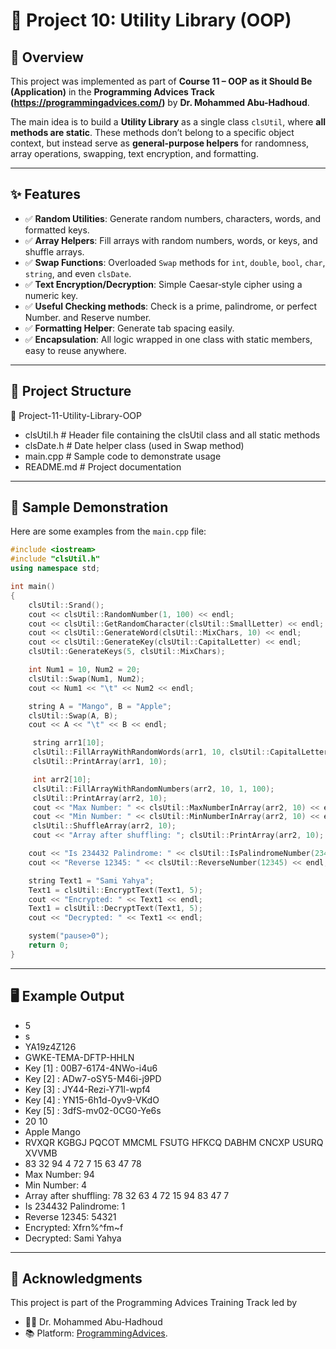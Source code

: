 # 📌 Project 10: Utility Library (OOP)

## 🔹 Overview

This project was implemented as part of **Course 11 – OOP as it Should Be (Application)** in the **Programming Advices Track (https://programmingadvices.com/)** by **Dr. Mohammed Abu-Hadhoud**.

The main idea is to build a **Utility Library** as a single class `clsUtil`, where **all methods are static**. These methods don’t belong to a specific object context, but instead serve as **general-purpose helpers** for randomness, array operations, swapping, text encryption, and formatting.

---

## ✨ Features

* ✅ **Random Utilities**: Generate random numbers, characters, words, and formatted keys.
* ✅ **Array Helpers**: Fill arrays with random numbers, words, or keys, and shuffle arrays.
* ✅ **Swap Functions**: Overloaded `Swap` methods for `int`, `double`, `bool`, `char`, `string`, and even `clsDate`.
* ✅ **Text Encryption/Decryption**: Simple Caesar‑style cipher using a numeric key.
* ✅ **Useful Checking methods**: Check is a prime, palindrome, or perfect Number. and Reserve number.
* ✅ **Formatting Helper**: Generate tab spacing easily.
* ✅ **Encapsulation**: All logic wrapped in one class with static members, easy to reuse anywhere.

---

## 📂 Project Structure

📁 Project-11-Utility-Library-OOP

* clsUtil.h   # Header file containing the clsUtil class and all static methods
* clsDate.h   # Date helper class (used in Swap method)
* main.cpp    # Sample code to demonstrate usage
* README.md   # Project documentation

---

## 🧾 Sample Demonstration

Here are some examples from the `main.cpp` file:

```cpp
#include <iostream>
#include "clsUtil.h"
using namespace std;

int main()
{
    clsUtil::Srand();
    cout << clsUtil::RandomNumber(1, 100) << endl;
    cout << clsUtil::GetRandomCharacter(clsUtil::SmallLetter) << endl;
    cout << clsUtil::GenerateWord(clsUtil::MixChars, 10) << endl;
    cout << clsUtil::GenerateKey(clsUtil::CapitalLetter) << endl;
    clsUtil::GenerateKeys(5, clsUtil::MixChars);

    int Num1 = 10, Num2 = 20;
    clsUtil::Swap(Num1, Num2);
    cout << Num1 << "\t" << Num2 << endl;

    string A = "Mango", B = "Apple";
    clsUtil::Swap(A, B);
    cout << A << "\t" << B << endl;

     string arr1[10];
     clsUtil::FillArrayWithRandomWords(arr1, 10, clsUtil::CapitalLetter, 5);
     clsUtil::PrintArray(arr1, 10);

     int arr2[10];
     clsUtil::FillArrayWithRandomNumbers(arr2, 10, 1, 100);
     clsUtil::PrintArray(arr2, 10);
     cout << "Max Number: " << clsUtil::MaxNumberInArray(arr2, 10) << endl;
     cout << "Min Number: " << clsUtil::MinNumberInArray(arr2, 10) << endl;
     clsUtil::ShuffleArray(arr2, 10);
     cout << "Array after shuffling: "; clsUtil::PrintArray(arr2, 10);

    cout << "Is 234432 Palindrome: " << clsUtil::IsPalindromeNumber(234432) << endl;
    cout << "Reverse 12345: " << clsUtil::ReverseNumber(12345) << endl;

    string Text1 = "Sami Yahya";
    Text1 = clsUtil::EncryptText(Text1, 5);
    cout << "Encrypted: " << Text1 << endl;
    Text1 = clsUtil::DecryptText(Text1, 5);
    cout << "Decrypted: " << Text1 << endl;

    system("pause>0");
    return 0;
}
```

---

## 🖥️ Example Output

* 5
* s
* YA19z4Z126
* GWKE-TEMA-DFTP-HHLN
* Key \[1] : 00B7-6174-4NWo-i4u6
* Key \[2] : ADw7-oSY5-M46i-j9PD
* Key \[3] : JY44-Rezi-Y71l-wpf4
* Key \[4] : YN15-6h1d-0yv9-VKdO
* Key \[5] : 3dfS-mv02-0CG0-Ye6s
* 20      10
* Apple   Mango
* RVXQR   KGBGJ   PQCOT   MMCML   FSUTG   HFKCQ   DABHM   CNCXP   USURQ   XVVMB
* 83      32      94      4       72      7       15      63      47      78
* Max Number: 94
* Min Number: 4
* Array after shuffling: 78       32      63      4       72      15      94      83      47      7
* Is 234432 Palindrome: 1
* Reverse 12345: 54321
* Encrypted: Xfrn%^fm~f
* Decrypted: Sami Yahya

---

## 🙏 Acknowledgments

This project is part of the Programming Advices Training Track led by

- 👨‍🏫 Dr. Mohammed Abu-Hadhoud
- 📚 Platform:  [ProgrammingAdvices](https://programmingadvices.com/).
